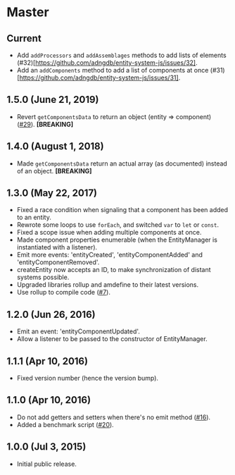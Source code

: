 # Master

## Current

- Add `addProcessors` and `addAssemblages` methods to add lists of elements (#32)[https://github.com/adngdb/entity-system-js/issues/32].
- Add an `addComponents` method to add a list of components at once (#31)[https://github.com/adngdb/entity-system-js/issues/31].

## 1.5.0 (June 21, 2019)

- Revert `getComponentsData` to return an object (entity => component) ([#29](https://github.com/adngdb/entity-system-js/issues/29)). **[BREAKING]**

## 1.4.0 (August 1, 2018)

- Made `getComponentsData` return an actual array (as documented) instead of an object. **[BREAKING]**

## 1.3.0 (May 22, 2017)

- Fixed a race condition when signaling that a component has been added to an entity.
- Rewrote some loops to use `forEach`, and switched `var` to `let` or `const`.
- Fixed a scope issue when adding multiple components at once.
- Made component properties enumerable (when the EntityManager is instantiated with a listener).
- Emit more events: 'entityCreated', 'entityComponentAdded' and 'entityComponentRemoved'.
- createEntity now accepts an ID, to make synchronization of distant systems possible.
- Upgraded libraries rollup and amdefine to their latest versions.
- Use rollup to compile code ([#7](https://github.com/adngdb/entity-system-js/issues/7)).

## 1.2.0 (Jun 26, 2016)

- Emit an event: 'entityComponentUpdated'.
- Allow a listener to be passed to the constructor of EntityManager.

## 1.1.1 (Apr 10, 2016)

- Fixed version number (hence the version bump).

## 1.1.0 (Apr 10, 2016)

- Do not add getters and setters when there's no emit method ([#16](https://github.com/adngdb/entity-system-js/issues/16)).
- Added a benchmark script ([#20](https://github.com/adngdb/entity-system-js/pull/20)).

## 1.0.0 (Jul 3, 2015)

- Initial public release.
